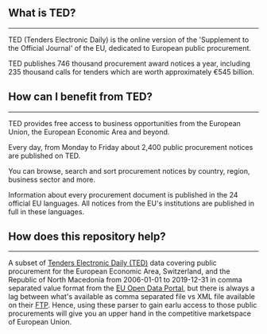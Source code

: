 ## What is TED?
---
TED (Tenders Electronic Daily) is the online version of the 'Supplement to the Official Journal' of the EU, dedicated to European public procurement.

TED publishes 746 thousand procurement award notices a year, including 235 thousand calls for tenders which are worth approximately €545 billion.

## How can I benefit from TED?
---
TED provides free access to business opportunities from the European Union, the European Economic Area and beyond.

Every day, from Monday to Friday about 2,400 public procurement notices are published on TED.

You can browse, search and sort procurement notices by country, region, business sector and more.

Information about every procurement document is published in the 24 official EU languages. All notices from the EU's institutions are published in full in these languages.

## How does this repository help?
----
A subset of [Tenders Electronic Daily (TED)](https://europa.eu/european-union/index_en) data covering public procurement for the European Economic Area, Switzerland, and the Republic of North Macedonia from 2006-01-01 to 2019-12-31 in comma separated value format from the [EU Open Data Portal](https://data.europa.eu/euodp/en/data/dataset/ted-csv), but there is always a lag between what's available as comma separated file vs XML file available on their [FTP](ftp://ted.europa.eu/). Hence, using these parser to gain earlu access to those public procurements will give you an upper hand in the competitive marketspace of European Union.
